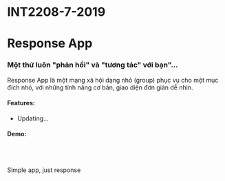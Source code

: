 # INT2208-7-2019

<h1 style="">Response App</h1>
<h3>Một thứ luôn "phản hồi" và "tương tác" với bạn"...</h3>

<p>Response App là một mạng xã hội dạng nhỏ (group) phục vụ cho một mục đích nhỏ, với những tính năng cơ bản, giao diện đơn giản dễ nhìn.</p>

<h4>Features:</h4>
<ul>
    <li>Updating...</li>
</ul>

<h4>Demo:</h4>



<br>
<br>

<p>Simple app, just response</p>
